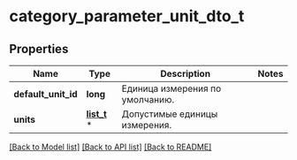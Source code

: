 # category_parameter_unit_dto_t

## Properties
Name | Type | Description | Notes
------------ | ------------- | ------------- | -------------
**default_unit_id** | **long** | Единица измерения по умолчанию. | 
**units** | [**list_t**](unit_dto.md) \* | Допустимые единицы измерения. | 

[[Back to Model list]](../README.md#documentation-for-models) [[Back to API list]](../README.md#documentation-for-api-endpoints) [[Back to README]](../README.md)


